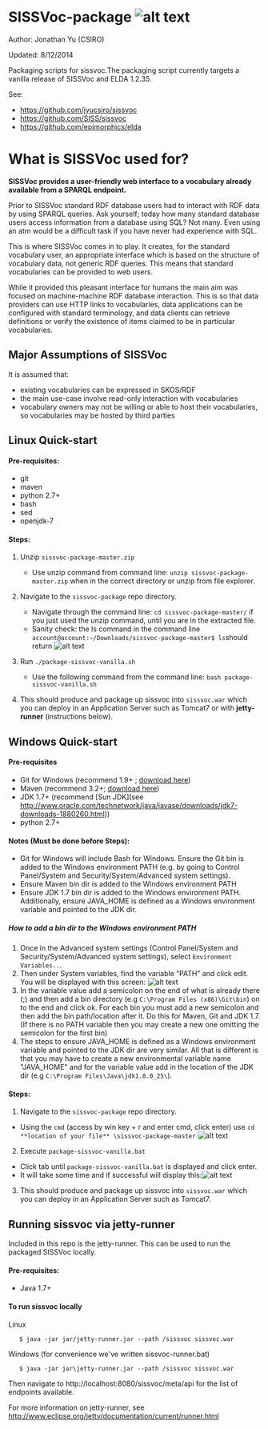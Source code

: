 SISSVoc-package ![alt text](http://i.imgur.com/llD3KFb.jpg "CSIRO")
===============
Author: Jonathan Yu (CSIRO) 

Updated: 8/12/2014


Packaging scripts for sissvoc.The packaging script currently targets a vanilla release of SISSVoc and ELDA 1.2.35.

See: 
- https://github.com/jyucsiro/sissvoc
- https://github.com/SISS/sissvoc
- https://github.com/epimorphics/elda

# What is SISSVoc used for?

**SISSVoc provides a user-friendly web interface to a vocabulary already available from a SPARQL endpoint.**

Prior to SISSVoc standard RDF database users had to interact with RDF data by using SPARQL queries. Ask yourself; today how many standard database users access information from a database using SQL? Not many. Even using an atm would be a difficult task if you have never had experience with SQL.

This is where SISSVoc comes in to play. It creates, for the standard vocabulary user, an appropriate interface which is based on the structure of vocabulary data, not generic RDF queries. This means that standard vocabularies can be provided to web users.

While it provided this pleasant interface for humans the main aim was focused on machine-machine RDF database interaction. This is so that data providers can use HTTP links to vocabularies, data applications can be configured with standard terminology, and data clients can retrieve definitions or verify the existence of items claimed to be in particular vocabularies.

## Major Assumptions of SISSVoc

It is assumed that:

- existing vocabularies can be expressed in SKOS/RDF 
- the main use-case involve read-only interaction with vocabularies 
- vocabulary owners may not be willing or able to host their vocabularies, so vocabularies may be hosted by third parties 


Linux Quick-start
-----------------

#### Pre-requisites:
* git
* maven
* python 2.7+
* bash
* sed
* openjdk-7

#### Steps:
1. Unzip `sissvoc-package-master.zip` 
   * Use unzip command from command line: `unzip sissvoc-package-master.zip` when in the correct directory or unzip from file explorer.
2. Navigate to the `sissvoc-package` repo directory.
   * Navigate through the command line: `cd sissvoc-package-master/` if you just used the unzip command, until you are in the extracted file.
   * Sanity check: the ls command in the command line `account@account:~/Downloads/sissvoc-package-master$ ls`should return 
![alt text](http://i.imgur.com/EIYnvfK.png "output")

3. Run `./package-sissvoc-vanilla.sh`
   * Use the following command from the command line: `bash package-sissvoc-vanilla.sh`
4. This should produce and package up sissvoc into `sissvoc.war` which you can deploy in an Application Server such as Tomcat7 or with **jetty-runner** (instructions below).


Windows Quick-start
-------------------

#### Pre-requisites
* Git for Windows (recommend 1.9+ ; [download here](http://git-scm.com/download/win))
* Maven (recommend 3.2+; [download here](http://maven.apache.org/download.cgi))
* JDK 1.7+ (recommend [Sun JDK](see http://www.oracle.com/technetwork/java/javase/downloads/jdk7-downloads-1880260.html))
* python 2.7+


#### Notes (Must be done before Steps):
- Git for Windows will include Bash for Windows. Ensure the Git bin is added to the Windows environment PATH (e.g. by going to Control Panel/System and Security/System/Advanced system settings).
- Ensure Maven bin dir is  added to the Windows environment PATH
- Ensure JDK 1.7 bin dir is added to the Windows environment PATH. Additionally, ensure JAVA_HOME is defined as a Windows environment variable and pointed to the JDK dir.

##### How to add a bin dir to the Windows environment PATH
1. Once in the Advanced system settings (Control Panel/System and Security/System/Advanced system settings), select `Environment Variables..`.
2. Then under System variables, find the variable “PATH” and click edit.  You will be displayed with this screen:
![alt text](http://i.imgur.com/7eBt9iV.png "Example of adding the Git bin to the PATH variable")
3. In the variable value add a semicolon on the end of what is already there (;) and then add a bin directory (e.g `C:\Program Files (x86)\Git\bin`) on to the end and click ok. For each bin you must add a new semicolon and then add the bin path/location after it. Do this for Maven, Git and JDK 1.7.  (If there is no PATH variable then you may create a new one omitting the semicolon for the first bin)
4. The steps to ensure JAVA_HOME is defined as a Windows environment variable and pointed to the JDK dir are very similar. All that is different is that you may have to create a new environmental variable name "JAVA_HOME" and for the variable value add in the location of the JDK dir (e.g `C:\Program Files\Java\jdk1.8.0_25\`).

#### Steps:
1. Navigate to the `sissvoc-package` repo directory.
  * Using the `cmd` (access by win key + r and enter cmd, click enter) use `cd **location of your file** \sissvoc-package-master`  ![alt text](http://i.imgur.com/XDJ8ZmK.png "an example")
2. Execute `package-sissvoc-vanilla.bat` 
  * Click tab until `package-sissvoc-vanilla.bat` is displayed and click enter.
  * It will take some time and if successful will display this:![alt text](http://i.imgur.com/dRpO9SW.png "success")
3. This should produce and package up sissvoc into `sissvoc.war` which you can deploy in an Application Server such as Tomcat7.


Running sissvoc via jetty-runner
--------------------------------

Included in this repo is the jetty-runner. This can be used to run the packaged SISSVoc locally. 

#### Pre-requisites:
* Java 1.7+

#### To run sissvoc locally

Linux
```
   $ java -jar jar/jetty-runner.jar --path /sissvoc sissvoc.war
```   
Windows (for convenience we've written sissvoc-runner.bat)
```
   $ java -jar jar\jetty-runner.jar --path /sissvoc sissvoc.war
```   
   
Then navigate to http://localhost:8080/sissvoc/meta/api for the list of endpoints available.

For more information on jetty-runner, see http://www.eclipse.org/jetty/documentation/current/runner.html






